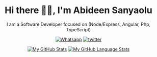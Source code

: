 <div align="center">
<h1 align="center">Hi there 👋🏾, I'm Abideen Sanyaolu</h1>
  <p>I am a Software Developer focused on (Node/Express, Angular, Php, TypeScript)</p>

<!--
**Sanyaolu123/Sanyaolu123** is a ✨ _special_ ✨ repository because its `README.md` (this file) appears on your GitHub profile.

Here are some ideas to get you started:

- 🔭 I’m currently working on ...
- 🌱 I’m currently learning ...
- 👯 I’m looking to collaborate on ...
- 🤔 I’m looking for help with ...
- 💬 Ask me about ...
- 📫 How to reach me: ...
- 😄 Pronouns: ...
- ⚡ Fun fact: ...
-->
<p>
<a href='https://wa.me/2349025098774?text=Hello%20Abideen' target="_blank"><img alt='Whatsapp' src='https://img.shields.io/badge/Whatsapp-100000?style=for-the-badge&logo=Whatsapp&logoColor=FFFFFF&labelColor=16C719&color=16C719'/></a>          <a href='https://twitter.com/SanyaoluAbideen' target="_blank"><img alt='twitter' src='https://img.shields.io/badge/Twitter-100000?style=for-the-badge&logo=twitter&logoColor=FFFFFF&labelColor=1DA1F2&color=1DA1F2'/></a>
  

  </p>
  
[![My GitHub Stats](https://github-readme-stats.vercel.app/api/?username=Sanyaolu123&count_private=true&theme=tokyonight&showicons=true)]()
[![My GitHub Language Stats](https://github-readme-stats.vercel.app/api/top-langs/?username=Sanyaolu123&langs_count=5&theme=tokyonight)]()

  </div>
